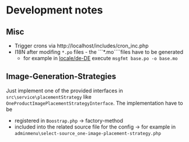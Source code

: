 # Development notes

## Misc

* Trigger crons via http://localhost/includes/cron_inc.php
* I18N after modifing ```*.po``` files - the ```*.mo````files have to be generated
    * for example in [locale/de-DE](locale/de-DE) execute ```msgfmt base.po -o base.mo```

## Image-Generation-Strategies

Just implement one of the provided interfaces in ``src\service\placementStrategy``
like ``OneProductImagePlacementStrategyInterface``. The implementation have to be

* registered in ``Boostrap.php`` -> factory-method
* included into the related source file for the config -> for example
  in ``adminmenu\select-source_one-image-placement-strategy.php``